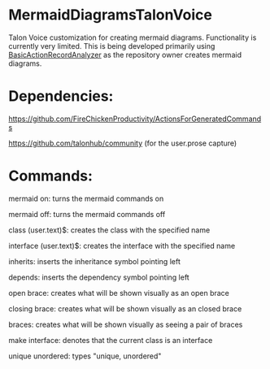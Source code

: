 # MermaidDiagramsTalonVoice
Talon Voice customization for creating mermaid diagrams. Functionality is currently very limited. This is being developed primarily using [BasicActionRecordAnalyzer](https://github.com/FireChickenProductivity/BasicActionRecordAnalyzer) as the repository owner creates mermaid diagrams. 

# Dependencies:

https://github.com/FireChickenProductivity/ActionsForGeneratedCommands

https://github.com/talonhub/community
 (for the user.prose capture)

# Commands:

mermaid on: turns the mermaid commands on

mermaid off: turns the mermaid commands off

class (user.text)$: creates the class with the specified name 

interface (user.text)$: creates the interface with the specified name

inherits: inserts the inheritance symbol pointing left

depends: inserts the dependency symbol pointing left

open brace: creates what will be shown visually as an open brace

closing brace: creates what will be shown visually as an closed brace

braces: creates what will be shown visually as seeing a pair of braces

make interface: denotes that the current class is an interface

unique unordered: types "unique, unordered"
